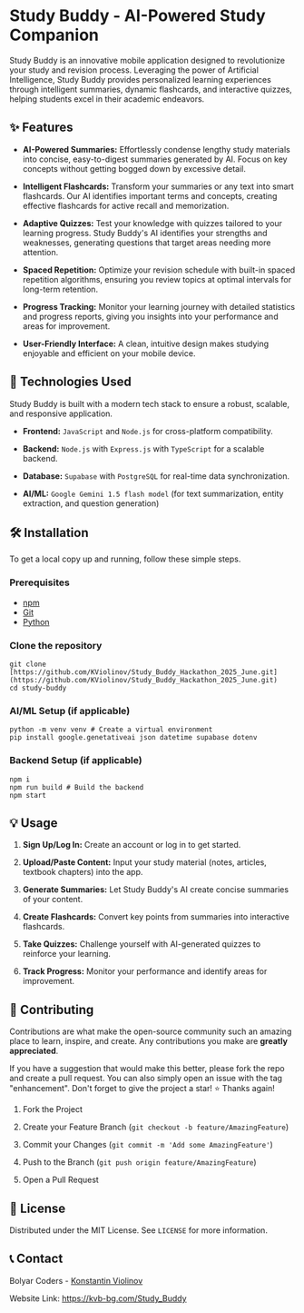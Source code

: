 # Study Buddy - AI-Powered Study Companion

Study Buddy is an innovative mobile application designed to revolutionize your study and revision process. Leveraging the power of Artificial Intelligence, Study Buddy provides personalized learning experiences through intelligent summaries, dynamic flashcards, and interactive quizzes, helping students excel in their academic endeavors.

## ✨ Features

* **AI-Powered Summaries:** Effortlessly condense lengthy study materials into concise, easy-to-digest summaries generated by AI. Focus on key concepts without getting bogged down by excessive detail.

* **Intelligent Flashcards:** Transform your summaries or any text into smart flashcards. Our AI identifies important terms and concepts, creating effective flashcards for active recall and memorization.

* **Adaptive Quizzes:** Test your knowledge with quizzes tailored to your learning progress. Study Buddy's AI identifies your strengths and weaknesses, generating questions that target areas needing more attention.

* **Spaced Repetition:** Optimize your revision schedule with built-in spaced repetition algorithms, ensuring you review topics at optimal intervals for long-term retention.

* **Progress Tracking:** Monitor your learning journey with detailed statistics and progress reports, giving you insights into your performance and areas for improvement.

* **User-Friendly Interface:** A clean, intuitive design makes studying enjoyable and efficient on your mobile device.

## 🚀 Technologies Used

Study Buddy is built with a modern tech stack to ensure a robust, scalable, and responsive application.

* **Frontend:** `JavaScript` and `Node.js` for cross-platform compatibility.

* **Backend:** `Node.js` with `Express.js` with `TypeScript` for a scalable backend.

* **Database:** `Supabase` with `PostgreSQL` for real-time data synchronization.

* **AI/ML:** `Google Gemini 1.5 flash model` (for text summarization, entity extraction, and question generation)

## 🛠️ Installation

To get a local copy up and running, follow these simple steps.

### Prerequisites

* [npm](https://www.npmjs.com/get-npm)
* [Git](https://git-scm.com/book/en/v2/Getting-Started-Installing-Git)
* [Python](https://python.org/downloads/) 

### Clone the repository

```
git clone [https://github.com/KViolinov/Study_Buddy_Hackathon_2025_June.git](https://github.com/KViolinov/Study_Buddy_Hackathon_2025_June.git)
cd study-buddy
```

### AI/ML Setup (if applicable)

```
python -m venv venv # Create a virtual environment
pip install google.genetativeai json datetime supabase dotenv
```

### Backend Setup (if applicable)

```
npm i
npm run build # Build the backend
npm start
```


## 💡 Usage

1. **Sign Up/Log In:** Create an account or log in to get started.

2. **Upload/Paste Content:** Input your study material (notes, articles, textbook chapters) into the app.

3. **Generate Summaries:** Let Study Buddy's AI create concise summaries of your content.

4. **Create Flashcards:** Convert key points from summaries into interactive flashcards.

5. **Take Quizzes:** Challenge yourself with AI-generated quizzes to reinforce your learning.

6. **Track Progress:** Monitor your performance and identify areas for improvement.

## 🤝 Contributing

Contributions are what make the open-source community such an amazing place to learn, inspire, and create. Any contributions you make are **greatly appreciated**.

If you have a suggestion that would make this better, please fork the repo and create a pull request. You can also simply open an issue with the tag "enhancement".
Don't forget to give the project a star! ⭐ Thanks again!

1. Fork the Project

2. Create your Feature Branch (`git checkout -b feature/AmazingFeature`)

3. Commit your Changes (`git commit -m 'Add some AmazingFeature'`)

4. Push to the Branch (`git push origin feature/AmazingFeature`)

5. Open a Pull Request

## 📄 License

Distributed under the MIT License. See `LICENSE` for more information.

## 📞 Contact

Bolyar Coders - [Konstantin Violinov](mailto:konstantinviolinov@outlook.com)

Website Link: <https://kvb-bg.com/Study_Buddy>
